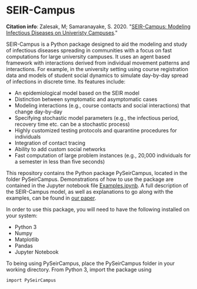 # SEIR-Campus

**Citation info**: Zalesak, M; Samaranayake, S.  2020.  "[SEIR-Campus: Modeling Infectious Diseases on Univeristy Campuses](SeirCampus.pdf)." 

SEIR-Campus is a Python package designed to aid the modeling and study of infectious diseases spreading in communities with a focus on fast computations for large university campuses. It uses an agent based framework with interactions derived from individual movement patterns and interactions. For example, in the university setting using course registration data and models of student social dynamics to simulate day-by-day spread of infections in discrete time.  Its features include:

* An epidemiological model based on the SEIR model
* Distinction between symptomatic and asymptomatic cases
* Modeling interactions (e.g., course contacts and social interactions) that change day-by-day
* Specifying stochastic model parameters (e.g., the infectious period, recovery time etc. can be a stochastic process) 
* Highly customized testing protocols and quarantine procedures for individuals
* Integration of contact tracing
* Ability to add custom social networks
* Fast computation of large problem instances (e.g., 20,000 individuals for a semester in less than five seconds)

This repository contains the Python package PySeirCampus, located in the folder PySeirCampus.  Demonstrations of how to use the package are contained in the Jupyter notebook file [Examples.ipynb](Examples.ipynb).  A full description of the SEIR-Campus model, as well as explanations to go along with the examples, can be found in [our paper](SeirCampus.pdf).

In order to use this package, you will need to have the following installed on your system:

* Python 3
* Numpy
* Matplotlib
* Pandas
* Jupyter Notebook

To being using PySeirCampus, place the PySeirCampus folder in your working directory.  From Python 3, import the package using

```
import PySeirCampus
```


